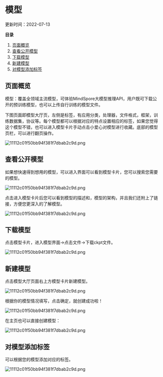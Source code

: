 # 模型

更新时间：2022-07-13

**目录**

1. [页面概览](#页面概览)
2. [查看公开模型](#查看公开模型)
3. [下载模型](#下载模型)
4. [新建模型](#新建模型)
5. [对模型添加标签](#对模型添加标签)

## <a id="页面概览">页面概览</a>

模型：覆盖全领域主流模型，可体验MindSpore大模型推理API，用户既可下载公开的预训练模型，也可以上传自行训练的模型文件。

下图页面即模型大厅页，左侧是标签，有应用分类，处理器，文件格式，框架，训练数据集，协议等。每个模型都可以根据对应的特点设置相应的标签，如果您觉得这个模型不错，也可以进入模型卡片手动点击小爱心对模型进行收藏。底部的模型页栏，可以进行翻页操作。

![11112c01f50bb94f381f7dbab2c9d.png](https://obs-xihe-beijing4-test.obs.cn-north-4.myhuaweicloud.com/xihe-img/%E6%A8%A1%E5%9E%8B%E5%9B%BE%E7%89%87/WechatIMG1070.png)

## <a id="查看公开模型">查看公开模型</a>

如果想快速得到想用的模型，可以进入界面可以看到模型卡片，您可以搜索您需要的模型。

![11112c01f50bb94f381f7dbab2c9d.png](https://obs-xihe-beijing4-test.obs.cn-north-4.myhuaweicloud.com/xihe-img/%E6%A8%A1%E5%9E%8B%E5%9B%BE%E7%89%87/WechatIMG994.png)

点击进入模型卡片后您可以看到模型的描述和，模型的架构，并且我们还附上了链接，方便您更深入的了解模型。

![11112c01f50bb94f381f7dbab2c9d.png](https://obs-xihe-beijing4-test.obs.cn-north-4.myhuaweicloud.com/xihe-img/%E6%A8%A1%E5%9E%8B%E5%9B%BE%E7%89%87/WechatIMG1071.png)

## <a id="下载模型">下载模型</a>

点击模型卡片，进入模型界面->点击文件->下载ckpt文件。

![11112c01f50bb94f381f7dbab2c9d.png](https://obs-xihe-beijing4-test.obs.cn-north-4.myhuaweicloud.com/xihe-img/%E6%A8%A1%E5%9E%8B%E5%9B%BE%E7%89%87/WechatIMG987.png)

## <a id="新建模型">新建模型</a>

点击模型大厅页面右上方模型卡片新建模型。

![11112c01f50bb94f381f7dbab2c9d.png](https://obs-xihe-beijing4-test.obs.cn-north-4.myhuaweicloud.com/xihe-img/%E6%A8%A1%E5%9E%8B%E5%9B%BE%E7%89%87/WechatIMG984.png)

根据你的模型情况填写，点击确定，就创建成功啦！

![11112c01f50bb94f381f7dbab2c9d.png](https://obs-xihe-beijing4-test.obs.cn-north-4.myhuaweicloud.com/xihe-img/%E6%A8%A1%E5%9E%8B%E5%9B%BE%E7%89%87/WechatIMG988.png)

在主页也可以直接创建模型：

![11112c01f50bb94f381f7dbab2c9d.png](https://obs-xihe-beijing4-test.obs.cn-north-4.myhuaweicloud.com/xihe-img/%E6%A8%A1%E5%9E%8B%E5%9B%BE%E7%89%87/WechatIMG995.png)

## <a id="对模型添加标签">对模型添加标签</a>

可以根据您的模型添加对应的标签。

![11112c01f50bb94f381f7dbab2c9d.png](https://obs-xihe-beijing4-test.obs.cn-north-4.myhuaweicloud.com/xihe-img/%E6%A8%A1%E5%9E%8B%E5%9B%BE%E7%89%87/WechatIMG997.png)